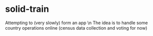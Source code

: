 # solid-train
Attempting to (very slowly) form an app \n
The idea is to handle some country operations online (census data collection and voting for now)
